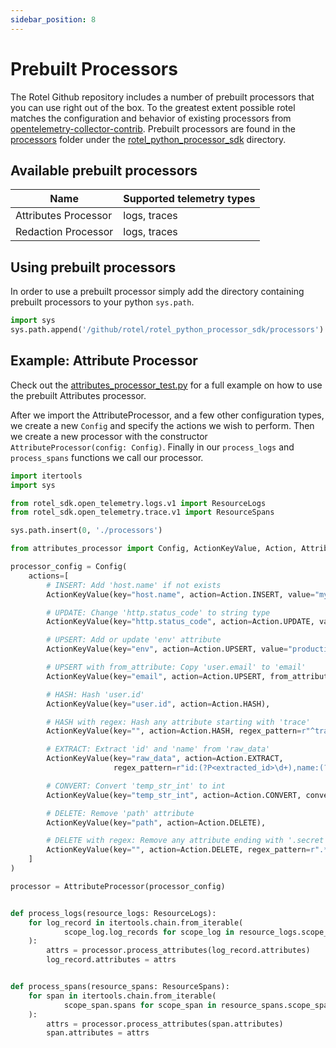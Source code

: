 ```yaml
---
sidebar_position: 8
---
```


# Prebuilt Processors

The Rotel Github repository includes a number of prebuilt processors that you can use right out of the box. To the greatest extent possible rotel matches the configuration and behavior of existing processors from [opentelemetry-collector-contrib](https://github.com/open-telemetry/opentelemetry-collector-contrib). Prebuilt processors are found in the [processors](https://github.com/streamfold/rotel/tree/main/rotel_python_processor_sdk/processors) folder under the [rotel_python_processor_sdk](https://github.com/streamfold/rotel/tree/main/rotel_python_processor_sdk) directory.                                                         

## Available prebuilt processors

| Name                 | Supported telemetry types |
|----------------------|---------------------------|
| Attributes Processor | logs, traces              |
| Redaction Processor  | logs, traces              |

## Using prebuilt processors

In order to use a prebuilt processor simply add the directory containing prebuilt processors to your python `sys.path`. 

```python
import sys
sys.path.append('/github/rotel/rotel_python_processor_sdk/processors')
```

## Example: Attribute Processor
Check out the [attributes_processor_test.py](https://github.com/streamfold/rotel/blob/main/rotel_python_processor_sdk/python_tests/attributes_processor_test.py) for a full example on how to use the prebuilt Attributes processor.

After we import the AttributeProcessor, and a few other configuration types, we create a new `Config` and specify the actions we wish to perform. Then we create a new processor with the constructor `AttributeProcessor(config: Config)`. Finally in our `process_logs` and `process_spans` functions we call our processor.

```python title="attributes_processor_test.py"
import itertools
import sys

from rotel_sdk.open_telemetry.logs.v1 import ResourceLogs
from rotel_sdk.open_telemetry.trace.v1 import ResourceSpans

sys.path.insert(0, './processors')

from attributes_processor import Config, ActionKeyValue, Action, AttributeProcessor

processor_config = Config(
    actions=[
        # INSERT: Add 'host.name' if not exists
        ActionKeyValue(key="host.name", action=Action.INSERT, value="my-server-1"),

        # UPDATE: Change 'http.status_code' to string type
        ActionKeyValue(key="http.status_code", action=Action.UPDATE, value="OK"),

        # UPSERT: Add or update 'env' attribute
        ActionKeyValue(key="env", action=Action.UPSERT, value="production"),

        # UPSERT with from_attribute: Copy 'user.email' to 'email'
        ActionKeyValue(key="email", action=Action.UPSERT, from_attribute="user.email"),

        # HASH: Hash 'user.id'
        ActionKeyValue(key="user.id", action=Action.HASH),

        # HASH with regex: Hash any attribute starting with 'trace'
        ActionKeyValue(key="", action=Action.HASH, regex_pattern=r"^trace.*"),

        # EXTRACT: Extract 'id' and 'name' from 'raw_data'
        ActionKeyValue(key="raw_data", action=Action.EXTRACT,
                       regex_pattern=r"id:(?P<extracted_id>\d+),name:(?P<extracted_name>\w+)"),

        # CONVERT: Convert 'temp_str_int' to int
        ActionKeyValue(key="temp_str_int", action=Action.CONVERT, converted_type="int"),

        # DELETE: Remove 'path' attribute
        ActionKeyValue(key="path", action=Action.DELETE),

        # DELETE with regex: Remove any attribute ending with '.secret'
        ActionKeyValue(key="", action=Action.DELETE, regex_pattern=r".*\.secret$"),
    ]
)

processor = AttributeProcessor(processor_config)


def process_logs(resource_logs: ResourceLogs):
    for log_record in itertools.chain.from_iterable(
            scope_log.log_records for scope_log in resource_logs.scope_logs
    ):
        attrs = processor.process_attributes(log_record.attributes)
        log_record.attributes = attrs


def process_spans(resource_spans: ResourceSpans):
    for span in itertools.chain.from_iterable(
            scope_span.spans for scope_span in resource_spans.scope_spans
    ):
        attrs = processor.process_attributes(span.attributes)
        span.attributes = attrs
```
